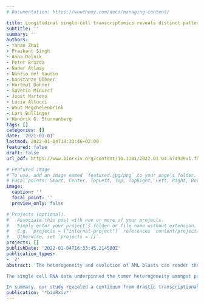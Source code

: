 ```yaml
---
# Documentation: https://wowchemy.com/docs/managing-content/

title: Longitudinal single-cell transcriptomics reveals distinct patterns of recurrence in acute myeloid leukemia
subtitle: ''
summary: ''
authors:
- Yanan Zhai
- Prashant Singh
- Anna Dolnik
- Peter Brazda 
- Nader Atlasy 
- Nunzio del Gaudio
- Konstanze Döhner
- Hartmut Döhner
- Saverio Minucci
- Joost Martens
- Lucia Altucci
- Wout Megchelenbrink
- Lars Bullinger
- Hendrik G. Stunnenberg
tags: []
categories: []
date: '2021-01-01'
lastmod: 2022-01-04T18:33:46+02:00
featured: false
draft: false
url_pdf: https://www.biorxiv.org/content/10.1101/2022.01.04.474929v1.full.pdf

# Featured image
# To use, add an image named `featured.jpg/png` to your page's folder.
# Focal points: Smart, Center, TopLeft, Top, TopRight, Left, Right, BottomLeft, Bottom, BottomRight.
image:
  caption: ''
  focal_point: ''
  preview_only: false

# Projects (optional).
#   Associate this post with one or more of your projects.
#   Simply enter your project's folder or file name without extension.
#   E.g. `projects = ["internal-project"]` references `content/project/deep-learning/index.md`.
#   Otherwise, set `projects = []`.
projects: []
publishDate: '2022-01-04T16:33:45.214580Z'
publication_types:
- '2'
abstract: 'The heterogeneity and evolution of AML blasts can render therapeutic interventions ineffective in a yet poorly understood patient-specific manner. To gain insight into the clonal heterogeneity of diagnosis (Dx) and relapse (Re) pairs, we employed whole-exome sequencing and single-cell RNA-seq to longitudinally profile two t(8;21) (AML1-ETO = RUNX1-RUNX1T1), and four FLT3-ITD AML cases.

The single cell RNA data underpinned the tumor heterogeneity amongst patient blasts. The Dx-Re transcriptomes of high risk FLT3-ITD pairs formed a continuum from extensively changed in the absence of significantly mutational changes in AML-associated genes to rather similar Dx-Re pair of an intermediate risk FLT3-ITD. In one high risk FLT3-ITD pair, a pathway switched from an AP-1 regulated network in Dx to mTOR signaling in Re. The distinct AML1-ETO pairs comprise clusters that share genes related to hematopoietic stem cell maintenance and cell migration suggesting that the Re leukemic stem cell-like (LSC-like) cells probably evolved from the Dx LSC-like cells.

In summary, our study revealed a continuum from drastic transcriptional changes to extensive similarities between respective Dx-Re pairs that are poorly explained by the well-established model of clonal evolution. Our results suggest alternative and currently unappreciated and unexplored mechanisms leading to therapeutic resistance and AML recurrence.'
publication: '*bioRxiv*'
---
```

